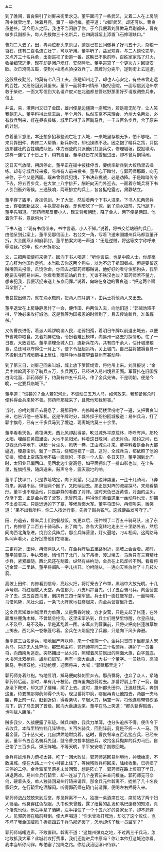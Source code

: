     五二 

   到了晚间，曹良果引了刘屏来衙里求见。董平面问了一些武艺，又着二人在上房院落中就雪地里，映着月亮，舞了一顿棍棒。董平道：“刘屏武艺。却还可以。曹良虽差些，现今用人之际，我也不当闲散了你。于今我便着刘屏做马兵副都头，曹良做步兵副都头，每人先拨你三十名新兵，在四周城垣上添置飞石修理缺口。”

   曹刘二人去了。田，冉两位都头来禀见，道是已在民间徵募了好马五十头，杂粮一百石。还有二百名流亡壮丁，可以听用。董平听了，益发欢喜。与二人谈论完毕，又点齐三十名兵勇，出衙巡视了街道一番。这晚已不象前昨，百姓家家亮了灯火，收拾细软逃走，现在却是闭户熄灯，安然睡觉。董平巡查了一个更次方才回衙安歇。次日鸡鸣五鼓，便到小校场点验投效兵丁。辰牌时分完毕，遂到街上去巡逻。

   这般昼夜勤劳，约莫有七八日工夫，虽是知州走了，却也人心安定，有些未曾走远的百姓，又纷纷回到城里来。董平一面将本州情形飞报枢密院，一面写信到沧州求救于柴进，一面又写信到大名请卢俊义在北道都总管赵野那里好歹请拨调些兵来，信上

   并说，易，涿两州又归了金国，雄州便是边疆第一座城池，若是毫无防守，让人笑我朝无人。董平料得此信去后，半个月外，纵然东京不来理会，沧州大名两处，必有救兵到来，好在昼夜操练，城里已得了五百骑马兵，一千五百名步兵，合了原来的计划。

   依着董平意思，本还想多招募些流亡壮丁入城，一来城里存粮无多，怕不够吃。二来只靠田仲、冉修二人帮助，新兵新校，却也操练不及。因之抱了精兵之策，只挑选那健壮的百姓编成队伍。体力弱些的只派他们打造兵仗，修理城垣，挖掘壕沟。这样一连忙了十日上下，稍有眉目。董平终日在风雪里进出，却不曾片刻得闲。

   这日天气放晴，朔风停止，董平正在衙中披挂停当，要统率新兵到大校场里去操练。却有守城兵校来报，易州有人前来投书。董平心下暗忖，与郭药师那厮，向无来往，于今又是两国。既未曾领兵犯境，下书决非挑战，必是劝降。于是暗暗传令下去，将五百步兵，在大堂上八字排开，酬班向天门外迎去。一面着守城兵将下书人引到衙外等候。三通鼓响，两班排立的兵士，各各挺枪露刃，肃静站立。

   董平穿了盔甲，身挂佩剑，升了大堂，然后着两个下书人进来。下书人见两旁兵士，穿着簇新战衣，手执雪亮兵器，却也暗吃了一惊，到了滴水檐前，先行跪下。董平先喝道。“郭药师那反覆小人，现又背叛朝廷，降了金人，两下便是两国。他着你下书，意欲何为？”

   下书人道：“现有书信带来，书中言语，小人不知。”说着，将书交给站班的兵目，由他呈到公案上。董平见那信函上、右公文一角，写着飞送宋国雄州兵马都监董开拆，大金国燕山知府郭封。董平拍案大喝一声道：“无耻逆贼，将这等文字称呼来辱没我。”说毕，也不开拆那公

   文，三把两把便将来撕了。因向下书人喝道：“听你言语，也是中原人士，你却毫无心肝为他国作走狗。本当砍去你这两个狗头，以为不忠于祖国者戒。但是要留这贼嘴回去报信，且饶你命。你回去对郭药师那贼说，他好好的看守住那狗头，我早晚要去夺回易州来。你看看我面前站的兵士，兀谁不铁汉也似？郭药师若不量力，想来犯我，我便活捉来送上东京问罪。”说着，向站在身边的曹良道：“把这两个赋耳朵割了。”

   曹良拔出佩刀，就在滴水檐前，把两人四耳割下，由兵士将他两人叉出去。

   董平退堂在上房静静思忖了一会，便传田、冉两位入去，向他们道：“郭贼劝降不得，早晚必来攻打城池。这是我等为国报恩的时候到了，且去传谕新兵，准备厩杀。”

   又传曹良进衙，着派人鸣锣晓谕人民，老弱妇孺，着明日午牌以前退出城去，以便节省城中粮食。又着刘屏进衙，令扮着难民模样，向易州一路去打探情形。忙了一日夜，大致妥贴。董平清理全城人口，连新兵在内，共有四千余人，估计城里粮食，总还可以守得住一月上下，便下令扯起吊桥，关上城门。自己益将被褥食具一齐搬到北门城垣箭楼上居住，眼睁睁地昼夜望着易州有甚动静。

   到了第三日，刘屏己回来叫城，城上放下箩筐绳索，将他吊上来。刘屏报说：“金兵主帅斡离不带了骑兵五万，步兵两万，已经进入易州境界正面。军营扎在旧国界白沟北面，郭药师部下，约莫有四五千兵马，作了金兵先锋。不是明朝，便是今晚，一定要兵临城下。”

   董平道：“慌甚的？金人若犯河北，不调动三五万人马，如何敢来，我预备厮杀时便料得金兵来势不善。郭药师那贼来了，且教他知我厉害。”

   当时，吩咐刘屏且去将息了，将那田仲、冉修叫来箭楼里吩咐了一遍，又把曹良叫来，也告诉他一些军机。这是午牌时分，城外探子纷纷回城报道：易州兵马，打了郭字旗号，已有三千多兵马到了境边，现离城约莫三十余里。

   董平看看天色，黄霭满天，西北风却刮得紧，吹过城外平原荒林，呼呼有声。那轮太阳，埋藏在黄霭里面，大地不见阳光。料着这日晚间，必无月色。隐约之间，已见西北角平地下，拥起一片尘头，风势一卷，正由城头扑来。董平料着是金兵大部逼近，腰悬宝剑，骑了一匹马，绕城巡视了一周。这时，全城兵马，都依照了他的安排，城墙上空荡荡地不插一面旗帜，不露一个人影。冬日天短，董平回到北门时，太阳业已偏西口。见西北边尘雾高卷，如平面拥出了一排山影也似。在尘头里，旌旗招展，随风送来，鼓声冬冬，震天震地的响。

   董平手扶垛口，只是靠墙站定，向下观望。只见那边阵势里，一连十几骑马，飞奔将来。离城不远，徘徊两个圈子，又陆续回去。那正是对阵的流星探马，来观看情形。董平也不理会他，只是静静的看觑了对阵。这时天色已近黄昏，对面的尘头，渐渐下去，正是金兵安了营寨，未曾前进，料得他们看着这里一丝动静也无，却揣不出虚实来。只是远远的下了寨，等候后面大军。董平将田仲、冉修叫来，微笑道：“果不出我所料，你二人按计行事，先折了贼兵锐气。这城便益发可守了。”

   田、冉退去，督率兵士们饱餐战饭。初更以后，田仲领了二百五十骑马队，出了东门，冉修领了二百五十骑马队，出了南门。各各大宽转地走出三十里路外去，然后同向西北角急进，绕到金兵阵后。那金兵阵营里，灯火遍地，刁斗相闻。这两路马队闻声看火，正好捉摸他们在哪里。

   三更将近，田仲、冉修两队人马，在金兵阵后五里路附近，高坡上会合着。那时，董平骑着马，手执双枪、悄悄开了北门，放下吊桥，渡过壕去。马后只有三百精壮步兵，紧紧跟随。西北风还在刮着。纵然有些响动，金兵在上风却听不到。看看将近金营一二里路，董平将部队一字儿排开。吩咐随从，一连向天空放射了十几枝火箭。

   高坡上田仲、冉修看到信号，亮起火把，将灯笼去了布罩，黑暗中大放光明。十几声号炮，将红烟放入天空。两位都头，八支玛蹄当先，引了五百骑马兵，向金营直扑了去。这五百匹马里，倒携有三四十架军鼓。兵士们一面狂敲军鼓，一面呐喊。马借风势，风壮火威，一条飞火阵就地狂卷起来，向金兵营寨里扑去。

   这金兵素知雄州城里兵力单薄，又是黄昏时候，方才安营，只是支起了帐篷，在外面堆些鹿角木棒，不曾筑垒挖沟。这里宋军杀到，兵士们睡梦里惊醒，仓皇应战，人不及甲，马不及鞍，早是紊乱着一团。宋军奔到营寨前，只将火把向帐篷粮草堆上掷去，西北风一卷帐篷尽着。金兵在火焰里抢了兵器，只是向下风头奔避。

   董平这三百名步兵，暗地里严阵以待，来一个便搠一个。金兵只觉四下里都是大宋兵马，只拣无人处奔命。那壁厢主将，郭药师率同二三十名骑兵，拥护了一员番将，向西南角逃走。突然拥出一丛火把，照耀着风前飘出的两面大旗，白字蓝底，大书河北双枪将，雄州扫贼军。再有一面大纛旗，大书一个董字。一员猛将，高骑骏马，手挥双枪，抖动枪缨，迎面将来，大喊：“郭赋那里走？”

   郭药师身着红袍，特地显明，掉马便向斜刺里奔去。那员番将，也弃了众人，紧随郭药师后面。那时，早有几十枝箭，由阵里向逃将射去。那番将肩上中了一箭，翻身滚下鞍来，却又抓了缰绳，爬了上去。这时，雄州都头田仲，正追赶残兵，奔到这里，待要擒那郭药师得个头功，现见番将中箭，哪里再肯让他跑去，两腿一夹马腹，奔上前一程，赶到近边，得看亲切，举起大刀，横空一挥，将他连肩带臂砍落马下。跳了马去割了首级，回向大纛旗边来。董平在马上笑道：“都头斩得贼酋，也叫赋人胆落。”

   贼多我少，久战便露了形迹。贼兵四散，我兵力单薄，也分头追杀不得。便传令下去收兵。本阵里铛铛铛几阵锣响，五百名骑兵，回到阵前，竟是不折一人一马。回看金营，百十丛火光，兀自烘烘地燃烧着。这时，曹良督率五百名接应兵，已经来到。董平令五百名骑兵先回，就令曹良瞀率接应兵，收拾金兵抛弃的兵刃马匹。自己带了三百步兵，弹压阵地。不等天明，平平安安唱了凯歌回城。

   金兵将雄州兵力藐视太甚，吃了一回大败仗。郭药师逃回易州境地，神魂始定，不敢进城，便在大路上一个小村镇上住了，等候残败兵将回来，陆续收集，已折损了三停的二停。金兵监军吴落秃未曾回营，想是阵亡了。郭药师在路上烦闷了半日，进退两难。易州金兵行辕里，却一连派了几个差官前来查问根底。郭药师无可奈何，硬着头皮，单人独骑回易州行辕来请罪。那金兵元帅斡离不，掳掠了几十名良家妇女，在行辕里吃酒解闷。听得郭药师在辕门前请罪，便喝左右押将入来。

   郭药师战战兢兢来到后堂，却见斡离不一人，独据一桌酒席在吃，席前站了两个妇人筛酒。他身穿红色胡服，头巾也未曾戴，露了纽髻的乱发和嘴巴蓬卷的短须，真个活鬼也似。他右手拿了酒碗，左手搂住了一个十五六岁的良家女子，却不迴避人。见郭药师在檐前拜倒，便大声喝道：“你未曾攻打城池，却吃了这个败仗，岂不坏了我金国威风？折损四五千兵马那还罢了，怎地却伤了我一员监军？”

   郭药师喏喏连声，不敢置辩。斡离不道：“这雄州弹丸之地，不过两三千兵马，怎地敢抵我大军？此城若攻打费事，我们还能进兵中原吗？你让本帅打这城池你看。我本当斩你问罪，却怕塞了投降之路。你给我滚回涿州待罪。”

